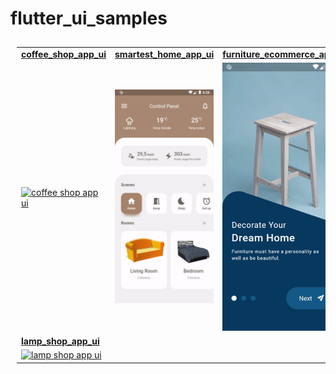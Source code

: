 # flutter_ui_samples

<table style="padding:10px">
    <tr>
        <td>
            <a href="https://github.com/gzaber/flutter_ui_samples/tree/master/coffee_shop_app_ui">
                <b>coffee_shop_app_ui</b>
            </a>
        </td>
        <td>
            <a href="https://github.com/gzaber/flutter_ui_samples/tree/master/smartest_home_app_ui">
                <b>smartest_home_app_ui</b>
            </a>
        </td>
        <td>
            <a href="https://github.com/gzaber/flutter_ui_samples/tree/master/furniture_ecommerce_app_ui">
                <b>furniture_ecommerce_app_ui</b>
            </a>
        </td>   
    </tr>
    <tr>
        <td>
            <a href="https://github.com/gzaber/flutter_ui_samples/blob/master/coffee_shop_app_ui/.screenshots/recording.gif">
                <img alt="coffee shop app ui" width="250px" src="coffee_shop_app_ui/.screenshots/recording.gif" />
            </a>
        </td>
        <td>
            <a href="https://github.com/gzaber/flutter_ui_samples/blob/master/smartest_home_app_ui/.screenshots/recording.gif">
                <img alt="smartest home app ui" width="250px" src="smartest_home_app_ui/.screenshots/recording.gif" />
            </a>
        </td>
        <td>
            <a href="https://github.com/gzaber/flutter_ui_samples/blob/master/furniture_ecommerce_app_ui/.screenshots/recording.gif">
                <img alt="furniture ecommerce app ui" width="250px" src="furniture_ecommerce_app_ui/.screenshots/recording.gif" />
            </a>
        </td>  
    </tr> 
    <tr>
        <td>
            <a href="https://github.com/gzaber/flutter_ui_samples/tree/master/lamp_shop_app_ui">
                <b>lamp_shop_app_ui</b>
            </a>
        </td>
    </tr>
    <tr>
        <td>
            <a href="https://github.com/gzaber/flutter_ui_samples/blob/master/lamp_shop_app_ui/.screenshots/recording.gif">
                <img alt="lamp shop app ui" width="250px" src="lamp_shop_app_ui/.screenshots/recording.gif" />
            </a>
        </td>
    </tr>
</table>
